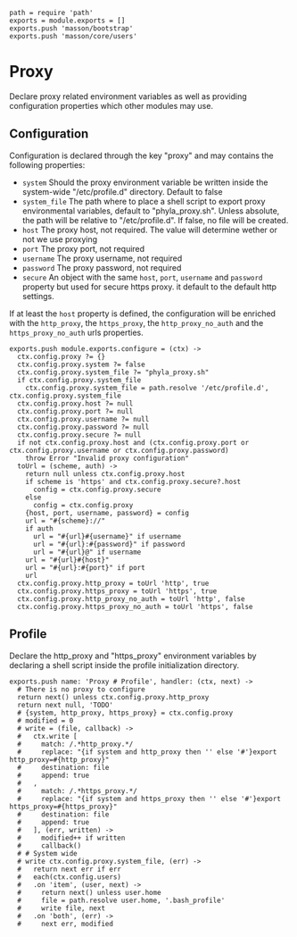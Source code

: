 
    path = require 'path'
    exports = module.exports = []
    exports.push 'masson/bootstrap'
    exports.push 'masson/core/users'

# Proxy

Declare proxy related environment variables as well as 
providing configuration properties which other modules may use.

## Configuration

Configuration is declared through the key "proxy" and may 
contains the following properties:

*   `system`
    Should the proxy environment variable be written inside the
    system-wide "/etc/profile.d" directory. Default to false
*   `system_file`
    The path where to place a shell script to export
    proxy environmental variables, default to 
    "phyla_proxy.sh". Unless absolute, the path will 
    be relative to "/etc/profile.d". If false, no
    file will be created.
*   `host`
    The proxy host, not required. The value will determine
    wether or not we use proxying
*   `port`
    The proxy port, not required
*   `username`
    The proxy username, not required
*   `password`
    The proxy password, not required
*   `secure`
    An object with the same `host`, `port`, `username` and
    `password` property but used for secure https proxy. it
    default to the default http settings.

If at least the `host` property is defined, the 
configuration will be enriched with the `http_proxy`, the
`https_proxy`, the `http_proxy_no_auth` and the 
`https_proxy_no_auth` urls properties.

    exports.push module.exports.configure = (ctx) ->
      ctx.config.proxy ?= {}
      ctx.config.proxy.system ?= false
      ctx.config.proxy.system_file ?= "phyla_proxy.sh"
      if ctx.config.proxy.system_file
        ctx.config.proxy.system_file = path.resolve '/etc/profile.d', ctx.config.proxy.system_file
      ctx.config.proxy.host ?= null
      ctx.config.proxy.port ?= null
      ctx.config.proxy.username ?= null
      ctx.config.proxy.password ?= null
      ctx.config.proxy.secure ?= null
      if not ctx.config.proxy.host and (ctx.config.proxy.port or ctx.config.proxy.username or ctx.config.proxy.password)
        throw Error "Invalid proxy configuration"
      toUrl = (scheme, auth) ->
        return null unless ctx.config.proxy.host
        if scheme is 'https' and ctx.config.proxy.secure?.host
          config = ctx.config.proxy.secure
        else
          config = ctx.config.proxy
        {host, port, username, password} = config
        url = "#{scheme}://"
        if auth
          url = "#{url}#{username}" if username
          url = "#{url}:#{password}" if password
          url = "#{url}@" if username
        url = "#{url}#{host}"
        url = "#{url}:#{port}" if port
        url
      ctx.config.proxy.http_proxy = toUrl 'http', true
      ctx.config.proxy.https_proxy = toUrl 'https', true
      ctx.config.proxy.http_proxy_no_auth = toUrl 'http', false
      ctx.config.proxy.https_proxy_no_auth = toUrl 'https', false

## Profile

Declare the http_proxy and "https_proxy" environment
variables by declaring a shell script inside the 
profile initialization directory.

    exports.push name: 'Proxy # Profile', handler: (ctx, next) ->
      # There is no proxy to configure
      return next() unless ctx.config.proxy.http_proxy
      return next null, 'TODO'
      # {system, http_proxy, https_proxy} = ctx.config.proxy
      # modified = 0
      # write = (file, callback) ->
      #   ctx.write [
      #     match: /.*http_proxy.*/
      #     replace: "{if system and http_proxy then '' else '#'}export http_proxy=#{http_proxy}"
      #     destination: file
      #     append: true
      #   ,
      #     match: /.*https_proxy.*/
      #     replace: "{if system and https_proxy then '' else '#'}export https_proxy=#{https_proxy}"
      #     destination: file
      #     append: true
      #   ], (err, written) ->
      #     modified++ if written
      #     callback()
      # # System wide
      # write ctx.config.proxy.system_file, (err) ->
      #   return next err if err
      #   each(ctx.config.users)
      #   .on 'item', (user, next) ->
      #     return next() unless user.home
      #     file = path.resolve user.home, '.bash_profile'
      #     write file, next
      #   .on 'both', (err) ->
      #     next err, modified








